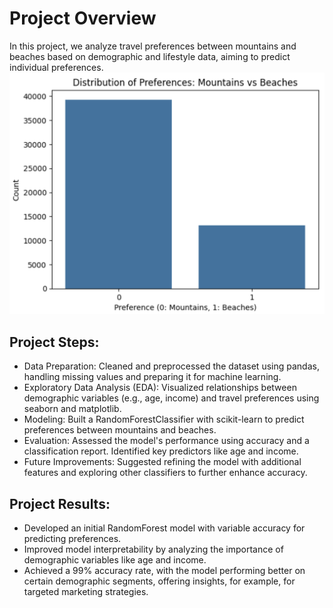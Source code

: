 # **Project Overview**
In this project, we analyze travel preferences between mountains and beaches based on demographic and lifestyle data, aiming to predict individual preferences.
![distribution_preferences](distribution_preferences.png)

## **Project Steps:**
- Data Preparation: Cleaned and preprocessed the dataset using pandas, handling missing values and preparing it for machine learning.
- Exploratory Data Analysis (EDA): Visualized relationships between demographic variables (e.g., age, income) and travel preferences using seaborn and matplotlib.
- Modeling: Built a RandomForestClassifier with scikit-learn to predict preferences between mountains and beaches.
- Evaluation: Assessed the model's performance using accuracy and a classification report. Identified key predictors like age and income.
- Future Improvements: Suggested refining the model with additional features and exploring other classifiers to further enhance accuracy.

## **Project Results:**
- Developed an initial RandomForest model with variable accuracy for predicting preferences.
- Improved model interpretability by analyzing the importance of demographic variables like age and income.
- Achieved a 99% accuracy rate, with the model performing better on certain demographic segments, offering insights, for example, for targeted marketing strategies.
